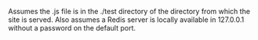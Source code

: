 Assumes the .js file is in the ./test directory of the directory from which the site is served.  Also assumes a Redis server is locally available in 127.0.0.1 without a password on the default port.
